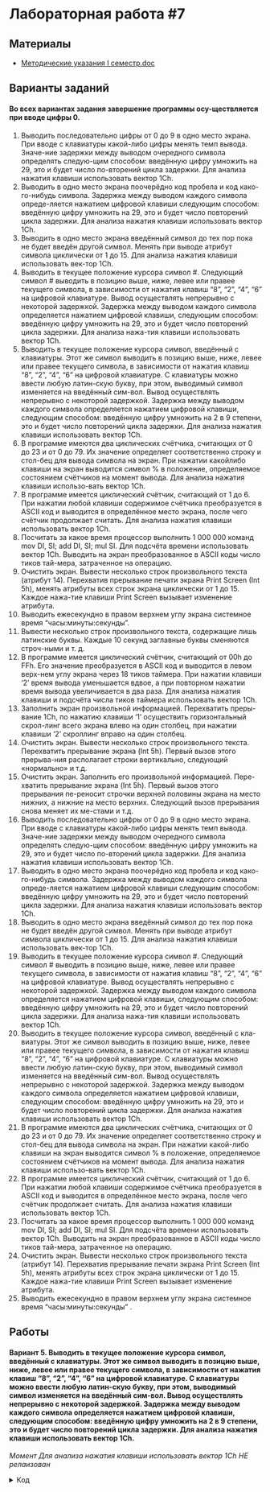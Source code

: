 # Лабораторная работа #7

## Материалы

* [Методические указания I семестр.doc](../%D0%9C%D0%B5%D1%82%D0%BE%D0%B4%D0%B8%D1%87%D0%B5%D1%81%D0%BA%D0%B8%D0%B5%20%D1%83%D0%BA%D0%B0%D0%B7%D0%B0%D0%BD%D0%B8%D1%8F%20I%20%D1%81%D0%B5%D0%BC%D0%B5%D1%81%D1%82%D1%80.doc)

## Варианты заданий

#### Во всех вариантах задания завершение программы осу-ществляется при вводе цифры 0.

1.	Выводить последовательно цифры от 0 до 9 в одно место экрана. При вводе с клавиатуры какой-либо цифры менять темп вывода. Значе-ние задержки между выводом очередного символа определять следую-щим способом: введённую цифру умножить на 29, это и будет число по-вторений цикла задержки. Для анализа нажатия клавиши использовать вектор 1Ch.
2.	Выводить в одно место экрана поочерёдно код пробела и код како-го-нибудь символа. Задержка между выводом каждого символа опреде-ляется нажатием цифровой клавиши следующим способом: введённую цифру умножить на 29, это и будет число повторений цикла задержки. Для анализа нажатия клавиши использовать вектор 1Ch.
3.	Выводить в одно место экрана введённый символ до тех пор пока не будет введён другой символ. Менять при выводе атрибут символа циклически от 1 до 15. Для анализа нажатия клавиши использовать век-тор 1Ch.
4.	Выводить в текущее положение курсора символ #. Следующий символ # выводить в позицию выше, ниже, левее или правее текущего символа, в зависимости от нажатия клавиш “8”, “2”, “4”, “6” на цифровой клавиатуре. Вывод осуществлять непрерывно с некоторой задержкой. Задержка между выводом каждого символа определяется нажатием цифровой клавиши, следующим способом: введённую цифру умножить на 29, это и будет число повторений цикла задержки. Для анализа нажа-тия клавиши использовать вектор 1Ch.
5.	Выводить в текущее положение курсора символ, введённый с клавиатуры. Этот же символ выводить в позицию выше, ниже, левее или правее текущего символа, в зависимости от нажатия клавиш “8”, “2”, “4”, “6” на цифровой клавиатуре. С клавиатуры можно ввести любую латин-скую букву, при этом, выводимый символ изменяется на введённый сим-вол. Вывод осуществлять непрерывно с некоторой задержкой. Задержка между выводом каждого символа определяется нажатием цифровой клавиши, следующим способом: введённую цифру умножить на 2 в 9 степени, это и будет число повторений цикла задержки. Для анализа нажатия клавиши использовать вектор 1Ch.
6.	В программе имеются два циклических счётчика, считающих от 0 до 23 и от 0 до 79. Их значение определяет соответственно строку и стол-бец для вывода символа на экран. При нажатии какойлибо клавиши на экран выводится символ % в положение, определяемое состоянием счётчиков на момент вывода. Для анализа нажатия клавиши использо-вать вектор 1Ch.
7.	В программе имеется циклический счётчик, считающий от 1 до 6. При нажатии любой клавиши содержимое счётчика преобразуется в ASCII код и выводится в определённое место экрана, после чего счётчик продолжает считать. Для анализа нажатия клавиши использовать вектор 1Ch.
8.	Посчитать за какое время процессор выполнить 1 000 000 команд mov DI, SI; add DI, SI; mul SI. Для подсчёта времени использовать вектор 1Ch. Выводить на экран преобразованное в ASCII коды число тиков тай-мера, затраченное на операцию.
9.	Очистить экран. Вывести несколько строк произвольного текста (атрибут 14). Перехватив прерывание печати экрана Print Screen (Int 5h), менять атрибуты всех строк экрана циклически от 1 до 15. Каждое нажа-тие клавиши Print Screen вызывает изменение атрибута.
10.	Выводить ежесекундно в правом верхнем углу экрана системное время “часы:минуты:секунды”.
11.	Вывести несколько строк произвольного текста, содержащие лишь латинские буквы. Каждые 10 секунд заглавные буквы сменяются строч-ными и т. д.
12.	В программе имеется циклический счётчик, считающий от 00h до FFh. Его значение преобразуется в ASCII код и выводится в левом верх-нем углу экрана через 18 тиков таймера. При нажатии клавиши ‘2’ время вывода уменьшается вдвое, а при повторном нажатии время вывода увеличивается в два раза. Для анализа нажатия клавиши и подсчёта числа тиков таймера использовать вектор 1Ch.
13.	Заполнить экран произвольной информацией. Перехватить преры-вание 1Ch, по нажатию клавиши ‘1’ осуществить горизонтальный скрол-линг всего экрана влево на один столбец, при нажатии клавиши ‘2’ скроллинг вправо на один столбец.
14.	Очистить экран. Вывести несколько строк произвольного текста. Перехватить прерывание экрана (Int 5h). Первый вызов этого прерыва-ния располагает строки вертикально, следующий «нормально» и т.д.
15.	Очистить экран. Заполнить его произвольной информацией. Пере-хватить прерывание экрана (Int 5h). Первый вызов этого прерывания пе-реносит строчки верхней половины экрана на место нижних, а нижние на место верхних. Следующий вызов прерывания снова меняет их ме-стами и т.д.
16.	Выводить последовательно цифры от 0 до 9 в одно место экрана. При вводе с клавиатуры какой-либо цифры менять темп вывода. Значе-ние задержки между выводом очередного символа определять следую-щим способом: введённую цифру умножить на 29, это и будет число по-вторений цикла задержки. Для анализа нажатия клавиши использовать вектор 1Ch.
17.	Выводить в одно место экрана поочерёдно код пробела и код како-го-нибудь символа. Задержка между выводом каждого символа опреде-ляется нажатием цифровой клавиши следующим способом: введённую цифру умножить на 29, это и будет число повторений цикла задержки. Для анализа нажатия клавиши использовать вектор 1Ch.
18.	Выводить в одно место экрана введённый символ до тех пор пока не будет введён другой символ. Менять при выводе атрибут символа циклически от 1 до 15. Для анализа нажатия клавиши использовать век-тор 1Ch.
19.	Выводить в текущее положение курсора символ #. Следующий символ # выводить в позицию выше, ниже, левее или правее текущего символа, в зависимости от нажатия клавиш “8”, “2”, “4”, “6” на цифровой клавиатуре. Вывод осуществлять непрерывно с некоторой задержкой. Задержка между выводом каждого символа определяется нажатием цифровой клавиши, следующим способом: введённую цифру умножить на 29, это и будет число повторений цикла задержки. Для анализа нажа-тия клавиши использовать вектор 1Ch.
20.	Выводить в текущее положение курсора символ, введённый с кла-виатуры. Этот же символ выводить в позицию выше, ниже, левее или правее текущего символа, в зависимости от нажатия клавиш “8”, “2”, “4”, “6” на цифровой клавиатуре. С клавиатуры можно ввести любую латин-скую букву, при этом, выводимый символ изменяется на введённый сим-вол. Вывод осуществлять непрерывно с некоторой задержкой. Задержка между выводом каждого символа определяется нажатием цифровой клавиши, следующим способом: введённую цифру умножить на 29, это и будет число повторений цикла задержки. Для анализа нажатия клавиши использовать вектор 1Ch.
21.	В программе имеются два циклических счётчика, считающих от 0 до 23 и от 0 до 79. Их значение определяет соответственно строку и стол-бец для вывода символа на экран. При нажатии какой-либо клавиши на экран выводится символ % в положение, определяемое состоянием счётчиков на момент вывода. Для анализа нажатия клавиши использо-вать вектор 1Ch.
22.	В программе имеется циклический счётчик, считающий от 1 до 6. При нажатии любой клавиши содержимое счётчика преобразуется в ASCII код и выводится в определённое место экрана, после чего счётчик продолжает считать. Для анализа нажатия клавиши использовать вектор 1Ch.
23.	Посчитать за какое время процессор выполнить 1 000 000 команд mov DI, SI; add DI, SI; mul SI. Для подсчёта времени использовать вектор 1Ch. Выводить на экран преобразованное в ASCII коды число тиков тай-мера, затраченное на операцию.
24.	Очистить экран. Вывести несколько строк произвольного текста (атрибут 14). Перехватив прерывание печати экрана Print Screen (Int 5h), менять атрибуты всех строк экрана циклически от 1 до 15. Каждое нажа-тие клавиши Print Screen вызывает изменение атрибута.
25.	Выводить ежесекундно в правом верхнем углу экрана системное время “часы:минуты:секунды” .

## Работы

#### 
#### Вариант 5. Выводить в текущее положение курсора символ, введённый с клавиатуры. Этот же символ выводить в позицию выше, ниже, левее или правее текущего символа, в зависимости от нажатия клавиш “8”, “2”, “4”, “6” на цифровой клавиатуре. С клавиатуры можно ввести любую латин-скую букву, при этом, выводимый символ изменяется на введённый сим-вол. Вывод осуществлять непрерывно с некоторой задержкой. Задержка между выводом каждого символа определяется нажатием цифровой клавиши, следующим способом: введённую цифру умножить на 2 в 9 степени, это и будет число повторений цикла задержки. Для анализа нажатия клавиши использовать вектор 1Ch.

*Момент Для анализа нажатия клавиши использовать вектор 1Ch НЕ релаизован*
<details>
  <summary>Код</summary>
  
  
  ```asm
  .MODEL SMALL
.STACK 100h

.DATA
    current_row db 10
    current_col db 10
    char_input db ' '
    output_char db ' '
    
    stop_msg db 0dh,0ah, "----Stop----", 0dh,0ah, "$"

.CODE
start:
    mov ax, @data
    mov ds, ax

    ; начальные модификации позиции курсора
    mov current_col, 1
    mov current_row, 1

    ; установка обработчика прерывания клавиатуры
    ;mov ah, 25h
    ;mov al, 1Ch
    ;lea dx, keyboard_handler
    ;int 21h

    loop:
        ; ставим курсор на правильное место
        mov ah, 2
        mov dl, current_col
        mov dh, current_row
        int 10h

        ; ввод символа
        mov ah, 00h
        int 16h
        mov char_input, al

        call keyboard_handler

        jmp loop


keyboard_handler proc
    
    ; обработчик прерывания клавиатуры
    cmp char_input, 38h ; клавиша "8"
    je up
    cmp char_input, 32h ; клавиша "2"
    je down
    cmp char_input, 34h ; клавиша "4"
    je left
    cmp char_input, 36h ; клавиша "6"
    je right
    cmp char_input, 30h ; клавиша "0"
    je exit_program

    mov al, char_input  ; если это символ
    mov output_char, al

    return:
        ; вывод символа в нужную позицию
        mov ah, 02h
        mov dl, output_char
        int 21h
    ret


up:
    ; установка новой позиции вывода символа
    mov ah, 2
    sub current_row, 1
    mov dl, current_col
    mov dh, current_row
    int 10h
    
    ; цикл задержки
    xor cx, cx
    mov cl, 8h
    shl cx, 2 ; умножаю на 2 в 9 степени (сдвиг влево на 9)
    up_delay_loop:
        nop
        loop up_delay_loop

    jmp return

down:
    ; установка новой позиции вывода символа
    mov ah, 2
    add current_row, 1
    mov dl, current_col
    mov dh, current_row
    int 10h
    
    ; цикл задержки
    xor cx, cx
    mov cl, 2h
    shl cx, 2 ; умножаю на 2 в 9 степени (сдвиг влево на 9)
    down_delay_loop:
        nop
        loop down_delay_loop

    jmp return

left:
    ; установка новой позиции вывода символа
    mov ah, 2
    sub current_col, 1
    mov dl, current_col
    mov dh, current_row
    int 10h
    
    ; цикл задержки
    xor cx, cx
    mov cl, 4h
    shl cx, 2 ; умножаю на 2 в 9 степени (сдвиг влево на 9)
    left_delay_loop:
        nop
        loop left_delay_loop

    jmp return

right:
    ; установка новой позиции вывода символа
    mov ah, 2
    add current_col, 1
    mov dl, current_col
    mov dh, current_row
    int 10h

    ; цикл задержки
    xor cx, cx
    mov cl, 6h
    shl cx, 2 ; умножаю на 2 в 9 степени (сдвиг влево на 9)
    right_delay_loop:
        nop
        loop right_delay_loop

    jmp return 

keyboard_handler endp


exit_program:
    ; выводим сообщение о том, что программа завершается
    mov ah, 09h
    lea dx, stop_msg
    int 21h

    mov ah, 4Ch     ; выходим из программы
    int 21h         ; и передаём управление потоком обратно MS DOS

end start

  ```
  
  
</details> 
